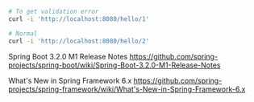 ```bash
# To get validation error
curl -i 'http://localhost:8080/hello/1'

# Normal
curl -i 'http://localhost:8080/hello/2'

```

Spring Boot 3.2.0 M1 Release Notes
https://github.com/spring-projects/spring-boot/wiki/Spring-Boot-3.2.0-M1-Release-Notes

What's New in Spring Framework 6.x
https://github.com/spring-projects/spring-framework/wiki/What's-New-in-Spring-Framework-6.x
